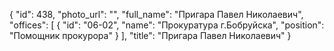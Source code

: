 {
    "id": 438,
    "photo_url": "",
    "full_name": "Пригара Павел Николаевич",
    "offices": [
        {
            "id": "06-02",
            "name": "Прокуратура г.Бобруйска",
            "position": "Помощник прокурора"
        }
    ],
    "title": "Пригара Павел Николаевич"
}